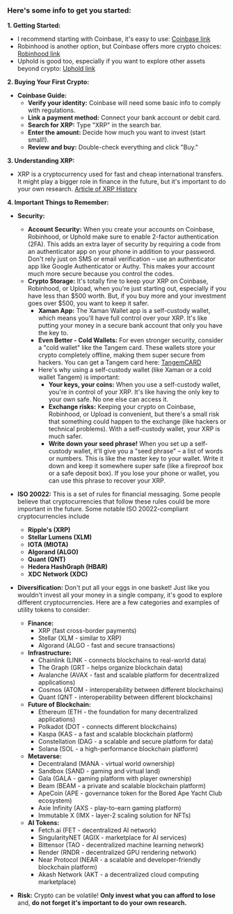 ### Here's some info to get you started:

**1\. Getting Started:**

* I recommend starting with Coinbase, it's easy to use: [Coinbase link](https://coinbase.com/join/4R3JHCC)  
* Robinhood is another option, but Coinbase offers more crypto choices: [Robinhood link](https://join.robinhood.com/ulyssef1)  
* Uphold is good too, especially if you want to explore other assets beyond crypto: [Uphold link](https://wallet.uphold.com/signup?referral=358c417081&campaign=uw_p_d_w_acq_raf&utm_source=raf&utm_medium=referafriend)

**2\. Buying Your First Crypto:**

* **Coinbase Guide:**  
  * **Verify your identity:** Coinbase will need some basic info to comply with regulations.  
  * **Link a payment method:** Connect your bank account or debit card.  
  * **Search for XRP:** Type "XRP" in the search bar.  
  * **Enter the amount:** Decide how much you want to invest (start small\!).  
  * **Review and buy:** Double-check everything and click "Buy."

**3\. Understanding XRP:**

* XRP is a cryptocurrency used for fast and cheap international transfers. It might play a bigger role in finance in the future, but it's important to do your own research. [Article of XRP History](https://coinmarketcap.com/academy/article/xrp-a-history)

**4\. Important Things to Remember:**

* **Security:**  
  * **Account Security:** When you create your accounts on Coinbase, Robinhood, or Uphold make sure to enable 2-factor authentication (2FA). This adds an extra layer of security by requiring a code from an authenticator app on your phone in addition to your password. Don't rely just on SMS or email verification – use an authenticator app like Google Authenticator or Authy. This makes your account much more secure because you control the codes.  
  * **Crypto Storage:** It's totally fine to keep your XRP on Coinbase, Robinhood, or Upload, when you're just starting out, especially if you have less than $500 worth. But, if you buy more and your investment goes over $500, you want to keep it safer.  
    * **Xaman App:** The Xaman Wallet app is a self-custody wallet, which means you'll have full control over your XRP. It's like putting your money in a secure bank account that only you have the key to.  
    * **Even Better \- Cold Wallets:** For even stronger security, consider a "cold wallet" like the Tangem card. These wallets store your crypto completely offline, making them super secure from hackers. You can get a Tangem card here: [TangemCARD](https://redirect.sale/tangem/?promocode=8PWWLW)  
    * Here's why using a self-custody wallet (like Xaman or a cold wallet Tangem) is important:  
      * **Your keys, your coins:** When you use a self-custody wallet, you're in control of your XRP. It's like having the only key to your own safe. No one else can access it.  
      * **Exchange risks:** Keeping your crypto on Coinbase, Robinhood, or Upload is convenient, but there's a small risk that something could happen to the exchange (like hackers or technical problems). With a self-custody wallet, your XRP is much safer.  
      * **Write down your seed phrase\!** When you set up a self-custody wallet, it'll give you a "seed phrase" – a list of words or numbers. This is like the master key to your wallet. Write it down and keep it somewhere super safe (like a fireproof box or a safe deposit box). If you lose your phone or wallet, you can use this phrase to recover your XRP.

* **ISO 20022:** This is a set of rules for financial messaging. Some people believe that cryptocurrencies that follow these rules could be more important in the future. Some notable ISO 20022-compliant cryptocurrencies include
   * **Ripple's (XRP)**  
   * **Stellar Lumens (XLM)**  
   * **IOTA (MIOTA)**  
   * **Algorand (ALGO)**
   * **Quant (QNT)**  
   * **Hedera HashGraph (HBAR)**  
   * **XDC Network (XDC)**  

* **Diversification:** Don't put all your eggs in one basket\! Just like you wouldn't invest all your money in a single company, it's good to explore different cryptocurrencies. Here are a few categories and examples of utility tokens to consider:  
  * **Finance:**  
    * XRP (fast cross-border payments)  
    * Stellar (XLM \- similar to XRP)  
    * Algorand (ALGO \- fast and secure transactions)  
  * **Infrastructure:**  
    * Chainlink (LINK \- connects blockchains to real-world data)  
    * The Graph (GRT \- helps organize blockchain data)  
    * Avalanche (AVAX \- fast and scalable platform for decentralized applications)  
    * Cosmos (ATOM \- interoperability between different blockchains)  
    * Quant (QNT \- interoperability between different blockchains)  
  * **Future of Blockchain:**  
    * Ethereum (ETH \- the foundation for many decentralized applications)  
    * Polkadot (DOT \- connects different blockchains)  
    * Kaspa (KAS \- a fast and scalable blockchain platform)  
    * Constellation (DAG \- a scalable and secure platform for data)  
    * Solana (SOL \- a high-performance blockchain platform)  
  * **Metaverse:**  
    * Decentraland (MANA \- virtual world ownership)  
    * Sandbox (SAND \- gaming and virtual land)  
    * Gala (GALA \- gaming platform with player ownership)  
    * Beam (BEAM \- a private and scalable blockchain platform)  
    * ApeCoin (APE \- governance token for the Bored Ape Yacht Club ecosystem)  
    * Axie Infinity (AXS \- play-to-earn gaming platform)  
    * Immutable X (IMX \- layer-2 scaling solution for NFTs)  
  * **AI Tokens:**  
    * Fetch.ai (FET \- decentralized AI network)  
    * SingularityNET (AGIX \- marketplace for AI services)  
    * Bittensor (TAO \- decentralized machine learning network)  
    * Render (RNDR \- decentralized GPU rendering network)  
    * Near Protocol (NEAR \- a scalable and developer-friendly blockchain platform)  
    * Akash Network (AKT \- a decentralized cloud computing marketplace)


* **Risk:** Crypto can be volatile\! **Only invest what you can afford to lose** and, **do not forget it's important to do your own research.**
